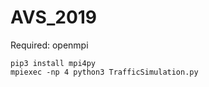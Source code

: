 # AVS_2019

Required: openmpi

```
pip3 install mpi4py
mpiexec -np 4 python3 TrafficSimulation.py
```
